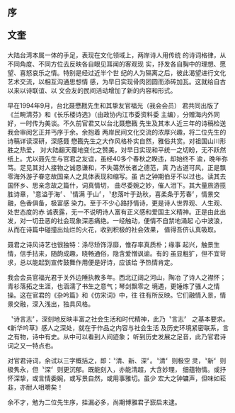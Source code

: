 ## 序    <p class="subtitle center">文奎</p>

大陆台湾本属一体的手足，表现在文化领域上，两岸诗人用传统
的诗词格律，从不同角度、不同方位去反映各自眼见耳闻的客观现
实，抒发各自胸中的理想、愿望、喜怒哀乐之情。特别是经过近半个世
纪的人为隔离之后，彼此渴望进行文化艺术交流，以相互沟通思想情
感，为早日实现骨肉团圆而添砖加瓦。这就给自古以来以诗联谊、以
文会友的民间活动增加了新的内容和形式。

早在1994年9月，台北聂懋戡先生和其挚友官福光（我会会员）
君共同出版了《兰畹清芬》和《长乐楼诗选》（由政协内江市委资料委
主编），分赠海内外同好，一时传为美谈。不久前官君又以台北聂懋戡
先生及其本人近三年的诗稿检送我会审阅乞正并丐序于余。余抱着
两岸民间文化交流的浓厚兴趣，将二位先生的诗稿详读深研，深感聂
懋戡先生之大作风格朴实自然，雅俗共赏。对祖国山川形胜之热爱，
对大陆翻天覆地变化之赞美，对早日实现和平统一之切盼，无不跃然
纸上。尤以聂先生与官君之友谊，虽经40多个春秋之睽违，却始终不
渝，晚年弥笃。足见其对人接物之诚恳谦和，不失蔼然长者之德范，真
乃古道可风，正是飘零海外游子眷恋故国亲人之具体表现和缩写。虽
古之钟期伯牙不以过也。读其去国怀乡、思亲念故之篇什，词真情切，
曲尽委婉之妙，催人泪下。其大量旅游揽胜诗章，〝意溢于海〞、〝情满
于山〞，〝悲落叶于劲秋，喜柔条于芳春〞，情景交融，色香俱备，极富感
染力。至于不少心路抒情诗，更是诗人世界观、人生观、处世态度的赤
诚表露，无一不说明诗人富有正义感和爱国主义精神。正是由此出
发，对一切丑恶的社会现象深恶痛绝。一经触动，便情不自禁地涌起
心中波浪，从而在诗篇中碰撞出灿烂的火花，收到积极的社会效果，
值得吾侪认真吸取。

聂君之诗风诗艺也很独特：涤尽矫饰浮靡，惟存率真质朴；缘事
起兴，触景生情，信手拈来，随韵成趣，晓畅通俗，隐含爱憎讽谕。有的
虽显粗犷，但不宜苛求，总以能起到宣传鼓舞作用便是好诗，应该给
予热情肯定。

我会会员官福光君于关外边陲执教多年。西北辽阔之河山，陶冶
了诗人之襟怀；青衫落拓之生涯，也涵濡了书生之意气；琴剑飘零之
境遇，更锤炼了骚人之情操。这在官君的《杂吟篇》和《仿宋词》中，往
往有所反映。它们融情入景，情景交融，深入浅出，独具风格。

〝诗言志〞，深刻地反映丰富之社会生活和时代精神，此乃〝言志〞
之基本要求。《新华吟草》感人之深处，就在于作品之内容与社会生活
及历史环境紧密联系，言之有物，诗中有史。从中可以看到人间迹象；
听到历史发展之足音，此乃官君诗词之又一特点也。

对官君诗词，余试以三字概括之，即：〝清、新、深〞。〝清〞则极空
灵，〝新〞则极隽永，但〝深〞则更沉郁。既能刻入，亦能清超，大含妙理，
细蕴物情。或抒怀深挚，或言情委婉，或写景自然，或用事雅切。虽少
宏大之钟镛声，但味如菘韭，亦耐人咀嚼矣！

余不才，勉为二位先生序，挂漏必多，尚期博雅君子窾启未逮。
